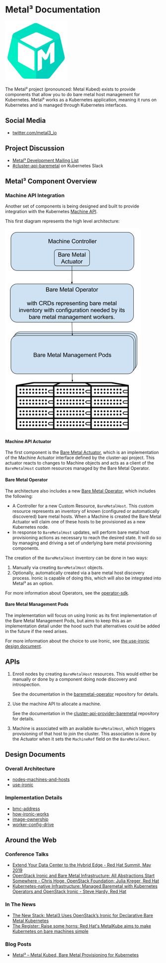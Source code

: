 # Metal³ Documentation

![Metal³ Logo](images/metal3.png)

The Metal³ project (pronounced: Metal Kubed) exists to provide components that
allow you to do bare metal host management for Kubernetes.  Metal³ works as a
Kubernetes application, meaning it runs on Kubernetes and is managed through
Kubernetes interfaces.

## Social Media

* [twitter.com/metal3_io](https://twitter.com/metal3_io)

## Project Discussion

* [Metal³ Development Mailing List](https://groups.google.com/forum/#!forum/metal3-dev)
* [#cluster-api-baremetal](https://kubernetes.slack.com/messages/CHD49TLE7) on Kubernetes Slack

## Metal³ Component Overview

### Machine API Integration

Another set of components is being designed and built to provide integration
with the Kubernetes [Machine
API](https://github.com/kubernetes-sigs/cluster-api).

This first diagram represents the high level architecture:

![High Level Architecture](images/high-level-arch.png)

#### Machine API Actuator

The first component is the [Bare Metal
Actuator](https://github.com/metal3-io/cluster-api-provider-baremetal), which
is an implementation of the Machine Actuator interface defined by the
cluster-api project.  This actuator reacts to changes to Machine objects and
acts as a client of the `BareMetalHost` custom resources managed by the Bare
Metal Operator.

#### Bare Metal Operator

The architecture also includes a new [Bare Metal
Operator](https://github.com/metal3-io/baremetal-operator), which includes the
following:

* A Controller for a new Custom Resource, `BareMetalHost`.  This custom resource
  represents an inventory of known (configured or automatically discovered)
  bare metal hosts.  When a Machine is created the Bare Metal Actuator will
  claim one of these hosts to be provisioned as a new Kubernetes node.
* In response to `BareMetalHost` updates, will perform bare metal host
  provisioning actions as necessary to reach the desired state.  It will do so
  by managing and driving a set of underlying bare metal provisioning
  components.

The creation of the `BareMetalHost` inventory can be done in two ways:

1. Manually via creating `BareMetalHost` objects.
2. Optionally, automatically created via a bare metal host discovery process.
   Ironic is capable of doing this, which will also be integrated into
   Metal³ as an option.

For more information about Operators, see the
[operator-sdk](https://github.com/operator-framework/operator-sdk).

#### Bare Metal Management Pods

The implementation will focus on using Ironic as its first implementation of
the Bare Metal Management Pods, but aims to keep this as an implementation
detail under the hood such that alternatives could be added in the future if
the need arises.

For more information about the choice to use Ironic, see
[the use-ironic design document](https://github.com/metal3-io/metal3-docs/blob/master/design/use-ironic.md).

## APIs

1. Enroll nodes by creating `BareMetalHost` resources.  This would either be
   manually or done by a component doing node discovery and introspection.

   See the documentation in the
   [baremetal-operator](https://github.com/metal3-io/baremetal-operator/blob/master/docs/api.md) repository for details.

2. Use the machine API to allocate a machine.

   See the documentation in the
   [cluster-api-provider-baremetal](https://github.com/metal3-io/cluster-api-provider-baremetal/blob/master/docs/api.md)
   repository for details.

3. Machine is associated with an available `BareMetalHost`, which triggers
   provisioning of that host to join the cluster.  This association is done by
   the Actuator when it sets the `MachineRef` field on the `BareMetalHost`.

## Design Documents

### Overall Architecture

- [nodes-machines-and-hosts](design/nodes-machines-and-hosts.md)
- [use-ironic](design/use-ironic.md)

### Implementation Details

- [bmc-address](design/bmc-address.md)
- [how-ironic-works](design/how-ironic-works.md)
- [image-ownership](design/image-ownership.md)
- [worker-config-drive](design/worker-config-drive.md)

## Around the Web

### Conference Talks

- [Extend Your Data Center to the Hybrid Edge - Red Hat Summit, May 2019](https://www.pscp.tv/RedHatOfficial/1vAGRWYPjngJl?t=1h27m51s)
- [OpenStack Ironic and Bare Metal Infrastructure: All Abstractions Start Somewhere - Chris Hoge, OpenStack Foundation; Julia Kreger, Red Hat](https://www.openstack.org/summit/denver-2019/summit-schedule/events/23779/openstack-ironic-and-bare-metal-infrastructure-all-abstractions-start-somewhere)
- [Kubernetes-native Infrastructure: Managed Baremetal with Kubernetes Operators and OpenStack Ironic - Steve Hardy, Red Hat](https://sched.co/KMyE)

### In The News

- [The New Stack: Metal3 Uses OpenStack’s Ironic for Declarative Bare Metal Kubernetes](https://thenewstack.io/metal3-uses-openstacks-ironic-for-declarative-bare-metal-kubernetes/)
- [The Register: Raise some horns: Red Hat's MetalKube aims to make Kubernetes on bare machines simple](https://www.theregister.co.uk/2019/04/05/red_hat_metalkubel/)

### Blog Posts

- [Metal³ – Metal Kubed, Bare Metal Provisioning for Kubernetes](https://blog.russellbryant.net/2019/04/30/metal%C2%B3-metal-kubed-bare-metal-provisioning-for-kubernetes/)
